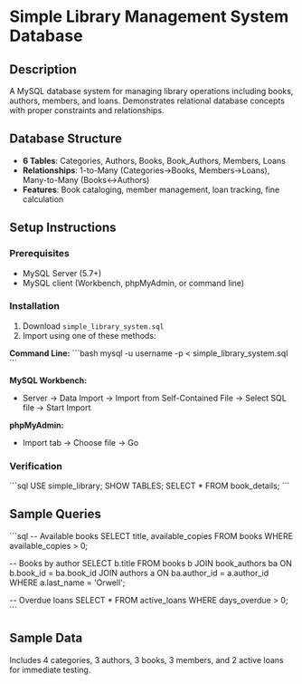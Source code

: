 # Simple Library Management System Database

## Description
A MySQL database system for managing library operations including books, authors, members, and loans. Demonstrates relational database concepts with proper constraints and relationships.

## Database Structure
- **6 Tables**: Categories, Authors, Books, Book_Authors, Members, Loans
- **Relationships**: 1-to-Many (Categories→Books, Members→Loans), Many-to-Many (Books↔Authors)
- **Features**: Book cataloging, member management, loan tracking, fine calculation


## Setup Instructions

### Prerequisites
- MySQL Server (5.7+)
- MySQL client (Workbench, phpMyAdmin, or command line)

### Installation
1. Download `simple_library_system.sql`
2. Import using one of these methods:

**Command Line:**
\`\`\`bash
mysql -u username -p < simple_library_system.sql
\`\`\`

**MySQL Workbench:**
- Server → Data Import → Import from Self-Contained File → Select SQL file → Start Import

**phpMyAdmin:**
- Import tab → Choose file → Go

### Verification
\`\`\`sql
USE simple_library;
SHOW TABLES;
SELECT * FROM book_details;
\`\`\`

## Sample Queries
\`\`\`sql
-- Available books
SELECT title, available_copies FROM books WHERE available_copies > 0;

-- Books by author
SELECT b.title FROM books b 
JOIN book_authors ba ON b.book_id = ba.book_id 
JOIN authors a ON ba.author_id = a.author_id 
WHERE a.last_name = 'Orwell';

-- Overdue loans
SELECT * FROM active_loans WHERE days_overdue > 0;
\`\`\`

## Sample Data
Includes 4 categories, 3 authors, 3 books, 3 members, and 2 active loans for immediate testing.

